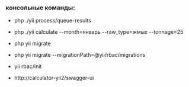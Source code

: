 ### консольные команды:
* php ./yii process/queue-results
* php ./yii calculate --month=январь --raw_type=жмых --tonnage=25



* php yii migrate
* php yii migrate --migrationPath=@yii/rbac/migrations
* yii rbac/init


* http://calculator-yii2/swagger-ui